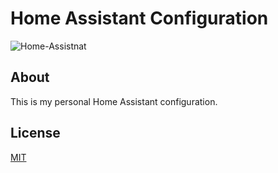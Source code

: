 # Home Assistant Configuration

![Home-Assistnat](https://upload.wikimedia.org/wikipedia/commons/6/6e/Home_Assistant_Logo.svg)

## About

This is my personal Home Assistant configuration.

## License

[MIT](https://choosealicense.com/licenses/mit/)
